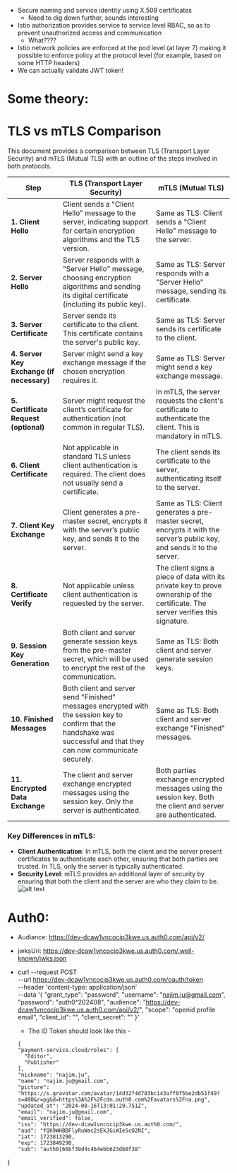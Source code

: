 
- Secure naming and service identity using X.509 certificates
    - Need to dig down further, sounds interesting
- Istio authorization provides service to service level RBAC, so as to prevent unauthorized access and communication
    - What????
- Istio network policies are enforced at the pod level (at layer 7) making it possible to enforce policy at the protocol level (for example, based on some HTTP headers)
- We can actually validate JWT token!

# Some theory:

# TLS vs mTLS Comparison

This document provides a comparison between TLS (Transport Layer Security) and mTLS (Mutual TLS) with an outline of the steps involved in both protocols.

| **Step** | **TLS (Transport Layer Security)** | **mTLS (Mutual TLS)** |
|----------|------------------------------------|------------------------|
| **1. Client Hello** | Client sends a "Client Hello" message to the server, indicating support for certain encryption algorithms and the TLS version. | Same as TLS: Client sends a "Client Hello" message to the server. |
| **2. Server Hello** | Server responds with a "Server Hello" message, choosing encryption algorithms and sending its digital certificate (including its public key). | Same as TLS: Server responds with a "Server Hello" message, sending its certificate. |
| **3. Server Certificate** | Server sends its certificate to the client. This certificate contains the server's public key. | Same as TLS: Server sends its certificate to the client. |
| **4. Server Key Exchange (if necessary)** | Server might send a key exchange message if the chosen encryption requires it. | Same as TLS: Server might send a key exchange message. |
| **5. Certificate Request (optional)** | Server might request the client’s certificate for authentication (not common in regular TLS). | In mTLS, the server requests the client's certificate to authenticate the client. This is mandatory in mTLS. |
| **6. Client Certificate** | Not applicable in standard TLS unless client authentication is required. The client does not usually send a certificate. | The client sends its certificate to the server, authenticating itself to the server. |
| **7. Client Key Exchange** | Client generates a pre-master secret, encrypts it with the server’s public key, and sends it to the server. | Same as TLS: Client generates a pre-master secret, encrypts it with the server’s public key, and sends it to the server. |
| **8. Certificate Verify** | Not applicable unless client authentication is requested by the server. | The client signs a piece of data with its private key to prove ownership of the certificate. The server verifies this signature. |
| **9. Session Key Generation** | Both client and server generate session keys from the pre-master secret, which will be used to encrypt the rest of the communication. | Same as TLS: Both client and server generate session keys. |
| **10. Finished Messages** | Both client and server send "Finished" messages encrypted with the session key to confirm that the handshake was successful and that they can now communicate securely. | Same as TLS: Both client and server exchange "Finished" messages. |
| **11. Encrypted Data Exchange** | The client and server exchange encrypted messages using the session key. Only the server is authenticated. | Both parties exchange encrypted messages using the session key. Both the client and server are authenticated. |

### Key Differences in mTLS:
- **Client Authentication**: In mTLS, both the client and the server present certificates to authenticate each other, ensuring that both parties are trusted. In TLS, only the server is typically authenticated.
- **Security Level**: mTLS provides an additional layer of security by ensuring that both the client and the server are who they claim to be.
![alt text](image-1.png)

# Auth0:
- Audiance: https://dev-dcaw1vncocip3kwe.us.auth0.com/api/v2/
- jwksUri: https://dev-dcaw1vncocip3kwe.us.auth0.com/.well-known/jwks.json
- curl --request POST \
  --url https://dev-dcaw1vncocip3kwe.us.auth0.com/oauth/token \
  --header 'content-type: application/json' \
  --data '{
    "grant_type": "password",
    "username": "najim.ju@gmail.com",
    "password": "auth0^202408",
    "audience": "https://dev-dcaw1vncocip3kwe.us.auth0.com/api/v2/",
    "scope": "openid profile email",
    "client_id": "",
    "client_secret": ""
  }'

  - The ID Token should look like this - 
  ```
  {
  "payment-service.cloud/roles": [
    "Editor",
    "Publisher"
  ],
  "nickname": "najim.ju",
  "name": "najim.ju@gmail.com",
  "picture": "https://s.gravatar.com/avatar/14d32f4d783bc143aff0f5be2db51f49?s=480&r=pg&d=https%3A%2F%2Fcdn.auth0.com%2Favatars%2Fna.png",
  "updated_at": "2024-08-16T13:01:29.751Z",
  "email": "najim.ju@gmail.com",
  "email_verified": false,
  "iss": "https://dev-dcaw1vncocip3kwe.us.auth0.com/",
  "aud": "fQK9WHBBFlyRuWac2sEkJGiWIe5cO2NI",
  "iat": 1723813290,
  "exp": 1723849290,
  "sub": "auth0|66bf39d4c464ebb623db0f38"
}
  ```